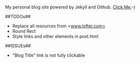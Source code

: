 My personal blog site powered by Jekyll and Github. [Click Me](http://rockhong.github.com/);-)

##TODOs##
- Replace all resources from <www.lofter.com>
- Round Rect
- Style links and other elements in post.html

##ISSUEs##
- "Blog Title" link is not fully clickable